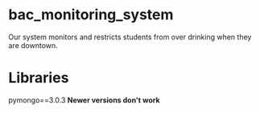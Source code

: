 # bac_monitoring_system
Our system monitors and restricts students from over drinking when they are downtown.

# Libraries
pymongo==3.0.3 **Newer versions don't work**
